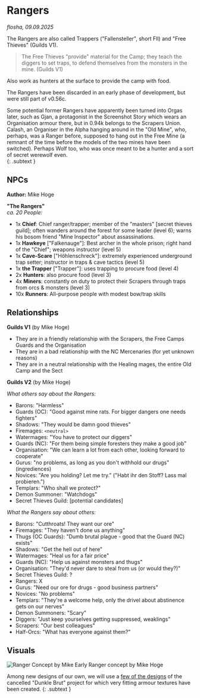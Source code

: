 # Rangers

*flosha, 09.09.2025*

The Rangers are also called Trappers ("Fallensteller", short Fll) and "Free Thieves" (Guilds V1).

> The Free Thieves "provide" material for the Camp; they teach the diggers to set traps, to defend themselves from the monsters in the mine. (Guilds V1)

Also work as hunters at the surface to provide the camp with food. 

The Rangers have been discarded in an early phase of development, but were still part of v0.56c.

Some potential former Rangers have apparently been turned into Orgas later, such as Gjan, a protagonist in the Screenshot Story which wears an Organisation armour there, but in 0.94k belongs to the Scrapers Union. Calash, an Organiser in the Alpha hanging around in the "Old Mine", who, perhaps, was a  Ranger before, supposed to hang out in the Free Mine (a remnant of the time before the models of the two mines have been switched). Perhaps Wolf too, who was once meant to be a hunter and a sort of secret werewolf even.  
{: .subtext }


## NPCs

**Author:** Mike Hoge  

**"The Rangers"**  
*ca. 20 People:*  

* 1x **Chief**: Chief ranger/trapper; member of the "masters" [secret thieves guild]; often wanders around the forest for some leader (level 6); warns his bosom friend "Mine Inspector" about assassinations.
* 1x **Hawkeye** ["Falkenauge"]: Best archer in the whole prison; right hand of the "Chief"; weapons instructor (level 5)
* 1x **Cave-Scare** ["Höhlenschreck"]: extremely experienced underground trap setter; instructor in traps & cave tactics (level 5)
* 1x **the Trapper** ["Trapper"]: uses trapping to procure food (level 4)
* 2x **Hunters**: also procure food (level 3)
* 4x **Miners**: constantly on duty to protect their Scrapers through traps from orcs & monsters (level 3)
* 10x **Runners**: All-purpose people with modest bow/trap skills


## Relationships

**Guilds V1** (by Mike Hoge)  
* They are in a friendly relationship with the Scrapers, the Free Camps Guards and the Organisation
* They are in a bad relationship with the NC Mercenaries (for yet unknown reasons)  
* They are in a neutral relationship with the Healing mages, the entire Old Camp and the Sect

**Guilds V2** (by Mike Hoge)

*What others say about the Rangers:*
* Barons: "Harmless"
* Guards (OC): "Good against mine rats. For bigger dangers one needs fighters"
* Shadows: "They would be damn good thieves"
* Firemages: ``<neutral>``
* Watermages: "You have to protect our diggers"
* Guards (NC): "For them being simple foresters they make a good job"
* Organisation: "We can learn a lot from each other, looking forward to cooperate"
* Gurus: "no problems, as long as you don't withhold our drugs" (ingrediences)
* Novices: "Are you holding? Let me try." ("Habt ihr den Stoff? Lass mal probieren.")
* Templars: "Who shall we protect?"
* Demon Summoner: "Watchdogs"
* Secret Thieves Guild: [potential candidates]

*What the Rangers say about others:*
* Barons: "Cutthroats! They want our ore"
* Firemages: "They haven't done us anything"
* Thugs (OC Guards): "Dumb brutal plague - good that the Guard (NC) exists"
* Shadows: "Get the hell out of here"
* Watermages: "Heal us for a fair price"
* Guards (NC): "Help us against monsters and thugs"
* Organisation: "They'd never dare to steal from us (or would they?)"
* Secret Thieves Guild: ? 
* Rangers: X
* Gurus: "Need our ore for drugs - good business partners"
* Novices: "No problems"
* Templars: "They're a welcome help, only the drivel about abstinence gets on our nerves" 
* Demon Summoners: "Scary"
* Diggers: "Just keep yourselves getting suppressed, weaklings"
* Scrapers: "Our best colleagues"
* Half-Orcs: "What has everyone against them?"


## Visuals

![Ranger Concept by Mike](https://images.gothicarchive.org/conceptart/mikehoge/npcs/signal-2021-02-14-120600_Fallensteller-Src.jpeg)
Early Ranger concept by Mike Hoge

Among new designs of our own, we will use a [few of the designs](https://www.worldofgothic.de/?go=moddb&action=view&fileID=360&cat=22&page=26&order=0) of the cancelled "Dunkle Brut" project for which very fitting armour textures have been created.
{: .subtext }
